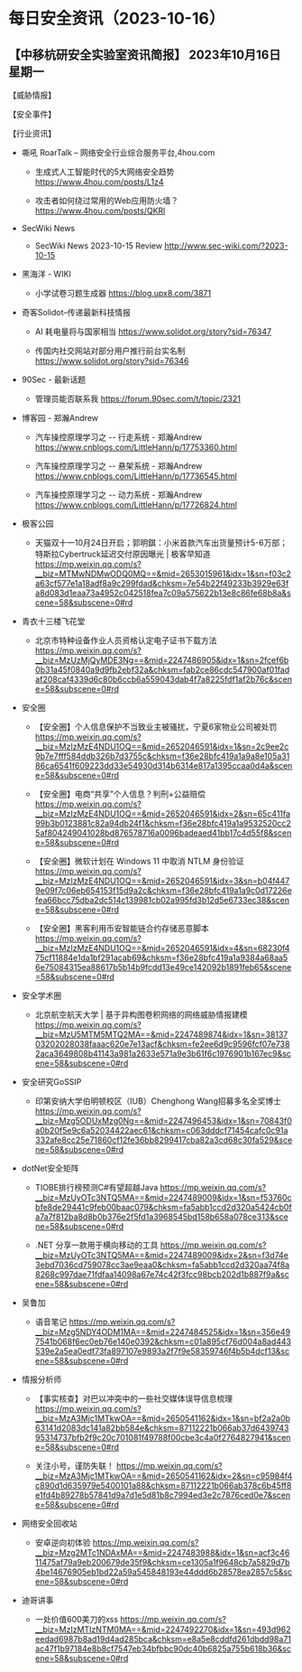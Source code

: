 # 每日安全资讯（2023-10-16）

【中移杭研安全实验室资讯简报】
2023年10月16日 星期一
---------------------------
【威胁情报】

【安全事件】

【行业资讯】

- 嘶吼 RoarTalk – 网络安全行业综合服务平台,4hou.com
  - 生成式人工智能时代的5大网络安全趋势
https://www.4hou.com/posts/L1z4

  - 攻击者如何绕过常用的Web应用防火墙？
https://www.4hou.com/posts/QKRl

- SecWiki News
  - SecWiki News 2023-10-15 Review
http://www.sec-wiki.com/?2023-10-15

- 黑海洋 - WIKI
  - 小学试卷习题生成器
https://blog.upx8.com/3871

- 奇客Solidot–传递最新科技情报
  - AI 耗电量将与国家相当
https://www.solidot.org/story?sid=76347

  - 传国内社交网站对部分用户推行前台实名制
https://www.solidot.org/story?sid=76346

- 90Sec - 最新话题
  - 管理员能否联系我
https://forum.90sec.com/t/topic/2321

- 博客园 - 郑瀚Andrew
  - 汽车操控原理学习之 -- 行走系统 - 郑瀚Andrew
https://www.cnblogs.com/LittleHann/p/17753360.html

  - 汽车操控原理学习之 -- 悬架系统  - 郑瀚Andrew
https://www.cnblogs.com/LittleHann/p/17736545.html

  - 汽车操控原理学习之 -- 动力系统 - 郑瀚Andrew
https://www.cnblogs.com/LittleHann/p/17726824.html

- 极客公园
  - 天猫双十一10月24日开启；郭明錤：小米首款汽车出货量预计5-6万部；特斯拉Cybertruck延迟交付原因曝光 | 极客早知道
https://mp.weixin.qq.com/s?__biz=MTMwNDMwODQ0MQ==&mid=2653015961&idx=1&sn=f03c2a63cf577e1a18adf8a9c299fdad&chksm=7e54b22f49233b3929e63fa8d083d1eaa73a4952c042518fea7c09a575622b13e8c86fe68b8a&scene=58&subscene=0#rd

- 青衣十三楼飞花堂
  - 北京市特种设备作业人员资格认定电子证书下载方法
https://mp.weixin.qq.com/s?__biz=MzUzMjQyMDE3Ng==&mid=2247486905&idx=1&sn=2fcef6b0b31a45f0840a9d9fb2ebf32a&chksm=fab2ce86cdc547900af01fadaf208caf4339d6c80b6ccb6a559043dab4f7a8225fdf1af2b76c&scene=58&subscene=0#rd

- 安全圈
  - 【安全圈】个人信息保护不当致业主被骚扰，宁夏6家物业公司被处罚
https://mp.weixin.qq.com/s?__biz=MzIzMzE4NDU1OQ==&mid=2652046591&idx=1&sn=2c9ee2c9b7e7fff584ddb326b7d3755c&chksm=f36e28bfc419a1a9a8e105a3186ca6541f609223dd33e54930d314b6314e817a1395ccaa0d4a&scene=58&subscene=0#rd

  - 【安全圈】电商“共享”个人信息？判刑+公益赔偿
https://mp.weixin.qq.com/s?__biz=MzIzMzE4NDU1OQ==&mid=2652046591&idx=2&sn=65c411fa99b3b0123881c82a94db24f1&chksm=f36e28bfc419a1a9532520cc25af804249041028bd876578716a0096badeaed41bb17c4d55f8&scene=58&subscene=0#rd

  - 【安全圈】微软计划在 Windows 11 中取消 NTLM 身份验证
https://mp.weixin.qq.com/s?__biz=MzIzMzE4NDU1OQ==&mid=2652046591&idx=3&sn=b04f4479e09f7c06eb654153f15d9a2c&chksm=f36e28bfc419a1a9c0d17226efea66bcc75dba2dc514c139981cb02a995fd3b12d5e6733ec38&scene=58&subscene=0#rd

  - 【安全圈】黑客利用币安智能链合约存储恶意脚本
https://mp.weixin.qq.com/s?__biz=MzIzMzE4NDU1OQ==&mid=2652046591&idx=4&sn=68230f475cf11884e1da1bf291acab69&chksm=f36e28bfc419a1a9384a68aa56e75084315ea88617b5b14b9fcdd13e49ce142092b1891feb65&scene=58&subscene=0#rd

- 安全学术圈
  - 北京航空航天大学 |  基于异构图卷积网络的网络威胁情报建模
https://mp.weixin.qq.com/s?__biz=MzU5MTM5MTQ2MA==&mid=2247489874&idx=1&sn=3813703202028038faaac620e7e13acf&chksm=fe2ee6d9c9596fcf07e7382aca3649808b41143a981a2633e571a9e3b61f6c1976901b167ec9&scene=58&subscene=0#rd

- 安全研究GoSSIP
  - 印第安纳大学伯明顿校区（IUB）Chenghong Wang招募多名全奖博士
https://mp.weixin.qq.com/s?__biz=Mzg5ODUxMzg0Ng==&mid=2247496453&idx=1&sn=70843f0a0b20f5e9c6a52034422aec61&chksm=c063dddcf71454cafc0c91a332afe8cc25e71860cf12fe36bb8299417cba82a3cd68c30fa529&scene=58&subscene=0#rd

- dotNet安全矩阵
  - TIOBE排行榜预测C#有望超越Java
https://mp.weixin.qq.com/s?__biz=MzUyOTc3NTQ5MA==&mid=2247489009&idx=1&sn=f53760cbfe8de29441c9feb00baac079&chksm=fa5abb1ccd2d320a5424cb0fa7a7f812ba8d8b0b376e2f5fd1a3968545bd158b658a078ce313&scene=58&subscene=0#rd

  - .NET 分享一款用于横向移动的工具
https://mp.weixin.qq.com/s?__biz=MzUyOTc3NTQ5MA==&mid=2247489009&idx=2&sn=f3d74e3ebd7036cd759078cc3ae9eaa0&chksm=fa5abb1ccd2d320aa74f8a8268c997dae71fdfaa14098a67e74c42f3fcc98bcb202d1b887f9a&scene=58&subscene=0#rd

- 吴鲁加
  - 语音笔记
https://mp.weixin.qq.com/s?__biz=Mzg5NDY4ODM1MA==&mid=2247484525&idx=1&sn=356e497541b068f6ec0eb76e140e0392&chksm=c01a895cf76d004a8ad443539e2a5ea0edf73fa897107e9893a2f7f9e58359746f4b5b4dcf13&scene=58&subscene=0#rd

- 情报分析师
  - 【事实核查】对巴以冲突中的一些社交媒体误导信息梳理
https://mp.weixin.qq.com/s?__biz=MzA3Mjc1MTkwOA==&mid=2650541162&idx=1&sn=bf2a2a0b63141d2083dc141a82bb584e&chksm=87112221b066ab37d643974395314737bfb2f9c20c701081f49788f00cbe3c4a0f2764827941&scene=58&subscene=0#rd

  - 关注小号，谨防失联！
https://mp.weixin.qq.com/s?__biz=MzA3Mjc1MTkwOA==&mid=2650541162&idx=2&sn=c95984f4c890d1d635979e5400101a88&chksm=87112221b066ab378c6b45ff8e1fd4b89278b57841d9a7d1e5d81b8c7994ed3e2c7876ced0e7&scene=58&subscene=0#rd

- 网络安全回收站
  - 安卓逆向初体验
https://mp.weixin.qq.com/s?__biz=Mzg2MTc1NDAxMA==&mid=2247483988&idx=1&sn=acf3c4611475af79a9eb200679de35f9&chksm=ce1305a1f9648cb7a5829d7b4be14676905eb1bd22a59a545848193e44ddd6b28578ea2857c5&scene=58&subscene=0#rd

- 迪哥讲事
  - 一处价值600美刀的xss
https://mp.weixin.qq.com/s?__biz=MzIzMTIzNTM0MA==&mid=2247492270&idx=1&sn=493d962eedad6987b8ad19d4ad285bca&chksm=e8a5e8cddfd261dbdd98a71ac47f1b97184e8b8cf7547eb34bfbbc90dc40b6825a755b618b36&scene=58&subscene=0#rd

